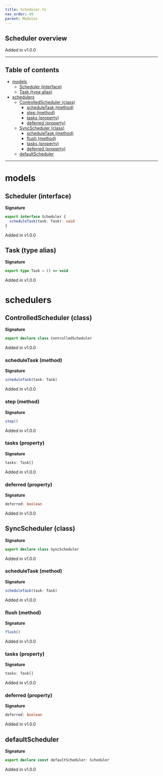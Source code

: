 ```yaml
---
title: Scheduler.ts
nav_order: 49
parent: Modules
---
```


## Scheduler overview

Added in v1.0.0

---

<h2 class="text-delta">Table of contents</h2>

- [models](#models)
  - [Scheduler (interface)](#scheduler-interface)
  - [Task (type alias)](#task-type-alias)
- [schedulers](#schedulers)
  - [ControlledScheduler (class)](#controlledscheduler-class)
    - [scheduleTask (method)](#scheduletask-method)
    - [step (method)](#step-method)
    - [tasks (property)](#tasks-property)
    - [deferred (property)](#deferred-property)
  - [SyncScheduler (class)](#syncscheduler-class)
    - [scheduleTask (method)](#scheduletask-method-1)
    - [flush (method)](#flush-method)
    - [tasks (property)](#tasks-property-1)
    - [deferred (property)](#deferred-property-1)
  - [defaultScheduler](#defaultscheduler)

---

# models

## Scheduler (interface)

**Signature**

```ts
export interface Scheduler {
  scheduleTask(task: Task): void
}
```

Added in v1.0.0

## Task (type alias)

**Signature**

```ts
export type Task = () => void
```

Added in v1.0.0

# schedulers

## ControlledScheduler (class)

**Signature**

```ts
export declare class ControlledScheduler
```

Added in v1.0.0

### scheduleTask (method)

**Signature**

```ts
scheduleTask(task: Task)
```

Added in v1.0.0

### step (method)

**Signature**

```ts
step()
```

Added in v1.0.0

### tasks (property)

**Signature**

```ts
tasks: Task[]
```

Added in v1.0.0

### deferred (property)

**Signature**

```ts
deferred: boolean
```

Added in v1.0.0

## SyncScheduler (class)

**Signature**

```ts
export declare class SyncScheduler
```

Added in v1.0.0

### scheduleTask (method)

**Signature**

```ts
scheduleTask(task: Task)
```

Added in v1.0.0

### flush (method)

**Signature**

```ts
flush()
```

Added in v1.0.0

### tasks (property)

**Signature**

```ts
tasks: Task[]
```

Added in v1.0.0

### deferred (property)

**Signature**

```ts
deferred: boolean
```

Added in v1.0.0

## defaultScheduler

**Signature**

```ts
export declare const defaultScheduler: Scheduler
```

Added in v1.0.0

